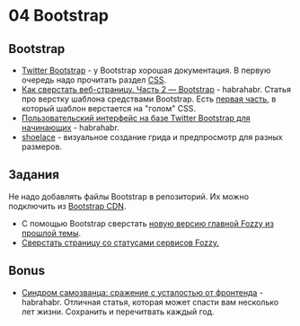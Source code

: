 # 04 Bootstrap

## Bootstrap
- [Twitter Bootstrap](http://getbootstrap.com/) - у Bootstrap хорошая документация. В первую очередь надо прочитать раздел [CSS](http://getbootstrap.com/css/).
- [Как сверстать веб-страницу. Часть 2 — Bootstrap](https://habrahabr.ru/post/211032/) - habrahabr. Статья про верстку шаблона средствами Bootstrap. Есть [первая часть](http://habrahabr.ru/post/202408/), в который шаблон верстается на "голом" CSS.
- [Пользовательский интерфейс на базе Twitter Bootstrap для начинающих](https://habrahabr.ru/post/138818/) - habrahabr.
- [shoelace](http://shoelace.io/) - визуальное создание грида и предпросмотр для разных размеров.

## Задания
Не надо добавлять файлы Bootstrap в репозиторий. Их можно подключить из [Bootstrap CDN](http://getbootstrap.com/getting-started/#download-cdn).
* С помощью Bootstrap сверстать [новую версию главной Fozzy из прошлой темы](https://github.com/gaech/course/blob/master/03%20Responsive/exercises/02/README.md).
* [Сверстать страницу со статусами сервисов Fozzy.](/exercises/02/README.md)

## Bonus
* [Синдром самозванца: сражение с усталостью от фронтенда](https://habrahabr.ru/post/322674/) - habrahabr. Отличная статья, которая может спасти вам несколько лет жизни. Сохранить и перечитвать каждый год.
